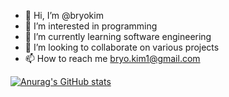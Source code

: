 - 👋 Hi, I’m @bryokim
- 👀 I’m interested in programming
- 🌱 I’m currently learning software engineering
- 💞️ I’m looking to collaborate on various projects
- 📫 How to reach me bryo.kim1@gmail.com

<!---
bryokim/bryokim is a ✨ special ✨ repository because its `README.md` (this file) appears on your GitHub profile.
You can click the Preview link to take a look at your changes.
--->
[![Anurag's GitHub stats](https://github-readme-stats.vercel.app/api?username=bryokim&show_icons=true&theme=radical)](https://github.com/anuraghazra/github-readme-stats)
